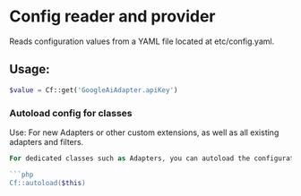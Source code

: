# Config reader and provider

Reads configuration values from a YAML file located at etc/config.yaml.

## Usage:

```php
$value = Cf::get('GoogleAiAdapter.apiKey')
```

### Autoload config for classes

Use: For new Adapters or other custom extensions, as well as all existing adapters and filters.

```php
For dedicated classes such as Adapters, you can autoload the configuration by calling in the constructor:

```php
Cf::autoload($this)
```
